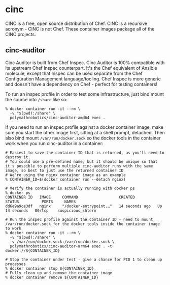# cinc
CINC is a free, open source distribution of Chef. CINC is a recursive acronym - CINC is not Chef. These container images package all of the CINC projects.

## cinc-auditor

Cinc Auditor is built from Chef Inspec. Cinc Auditor is 100% compatible with its upstream Chef Inspec counterpart. It's the Chef equivalent of Ansible molecule, except that Inspec can be used separate from the Chef Configuration Management language/tooling. Chef Inspec is more generic and doesn't have a dependency on Chef - perfect for testing containers!

To run an inspec profile in order to test some infrastructure, just bind mount the source into `/share` like so:

```
% docker container run -it --rm \
  -v "$(pwd):/share" \
  polymathrobotics/cinc-auditor-amd64 exec .
```

If you need to run an inspec profile against a docker container image, make sure you start the other image first, sitting at a shell prompt, detached. Then also bind mount `/var/run/docker.sock` so the docker tools in the container work when you run cinc-auditor in a container:
```
# Easiest to save the container ID that is returned, as you'll need to destroy it.
# You could use a pre-defined name, but it should be unique so that it's possible to perform multiple cinc-auditor runs with the same image, so best to just use the returned container ID
# We're using the nginx container image as an example
% CONTAINER_ID=$(docker container run --detach nginx)

# Verify the container is actually running with docker ps
% docker ps
CONTAINER ID   IMAGE     COMMAND                  CREATED          STATUS          PORTS     NAMES
dd6e9a9ce3df   nginx     "/docker-entrypoint.…"   14 seconds ago   Up 14 seconds   80/tcp    suspicious_shtern

# Run the inspec profile against the container ID - need to mount /var/run/docker.sock for the docker tools inside the container image to work
% docker container run -it --rm \
  -v "$(pwd):/share" \
  -v /var/run/docker.sock:/var/run/docker.sock \
  polymathrobotics/cinc-auditor-arm64 exec . -t docker://${CONTAINER_ID}
  
# Stop the container under test - give a chance for PID 1 to clean up processes
% docker container stop ${CONTAINER_ID}
# Fully clean up and remove the container image
% docker container remove ${CONTAINER_ID}
```
